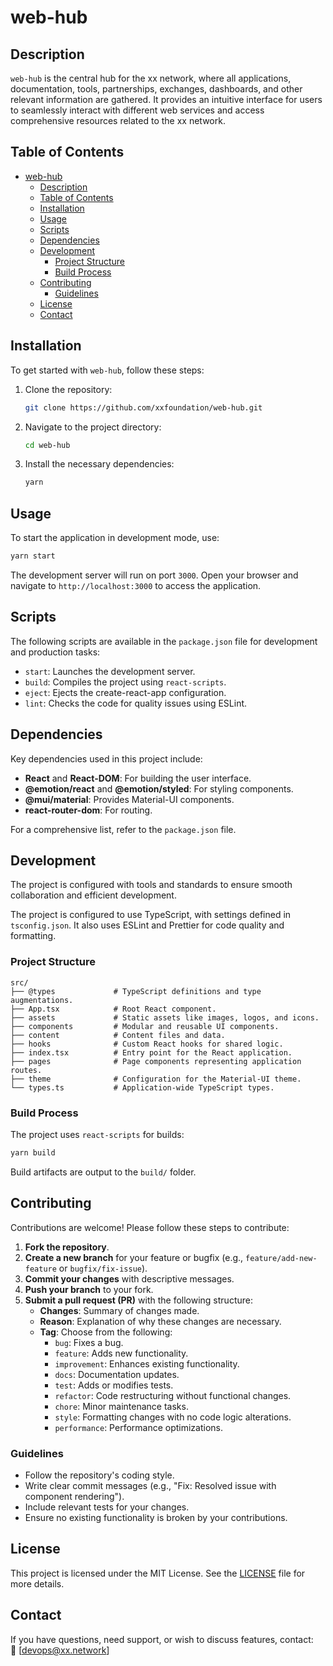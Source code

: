 # web-hub

## Description

`web-hub` is the central hub for the xx network, where all applications, documentation, tools, partnerships, exchanges, dashboards, and other relevant information are gathered. It provides an intuitive interface for users to seamlessly interact with different web services and access comprehensive resources related to the xx network.

## Table of Contents

- [web-hub](#web-hub)
  - [Description](#description)
  - [Table of Contents](#table-of-contents)
  - [Installation](#installation)
  - [Usage](#usage)
  - [Scripts](#scripts)
  - [Dependencies](#dependencies)
  - [Development](#development)
    - [Project Structure](#project-structure)
    - [Build Process](#build-process)
  - [Contributing](#contributing)
    - [Guidelines](#guidelines)
  - [License](#license)
  - [Contact](#contact)

## Installation

To get started with `web-hub`, follow these steps:

1. Clone the repository:

   ```bash
   git clone https://github.com/xxfoundation/web-hub.git
   ```

2. Navigate to the project directory:

   ```bash
   cd web-hub
   ```

3. Install the necessary dependencies:
   ```bash
   yarn
   ```

## Usage

To start the application in development mode, use:

```bash
yarn start
```

The development server will run on port `3000`. Open your browser and navigate to `http://localhost:3000` to access the application.

## Scripts

The following scripts are available in the `package.json` file for development and production tasks:

- `start`: Launches the development server.
- `build`: Compiles the project using `react-scripts`.
- `eject`: Ejects the create-react-app configuration.
- `lint`: Checks the code for quality issues using ESLint.

## Dependencies

Key dependencies used in this project include:

- **React** and **React-DOM**: For building the user interface.
- **@emotion/react** and **@emotion/styled**: For styling components.
- **@mui/material**: Provides Material-UI components.
- **react-router-dom**: For routing.

For a comprehensive list, refer to the `package.json` file.

## Development

The project is configured with tools and standards to ensure smooth collaboration and efficient development.

The project is configured to use TypeScript, with settings defined in `tsconfig.json`. It also uses ESLint and Prettier for code quality and formatting.

### Project Structure

```plaintext
src/
├── @types             # TypeScript definitions and type augmentations.
├── App.tsx            # Root React component.
├── assets             # Static assets like images, logos, and icons.
├── components         # Modular and reusable UI components.
├── content            # Content files and data.
├── hooks              # Custom React hooks for shared logic.
├── index.tsx          # Entry point for the React application.
├── pages              # Page components representing application routes.
├── theme              # Configuration for the Material-UI theme.
└── types.ts           # Application-wide TypeScript types.
```

### Build Process

The project uses `react-scripts` for builds:

```bash
yarn build
```

Build artifacts are output to the `build/` folder.

## Contributing

Contributions are welcome! Please follow these steps to contribute:

1. **Fork the repository**.
2. **Create a new branch** for your feature or bugfix (e.g., `feature/add-new-feature` or `bugfix/fix-issue`).
3. **Commit your changes** with descriptive messages.
4. **Push your branch** to your fork.
5. **Submit a pull request (PR)** with the following structure:
   - **Changes**: Summary of changes made.
   - **Reason**: Explanation of why these changes are necessary.
   - **Tag**: Choose from the following:
     - `bug`: Fixes a bug.
     - `feature`: Adds new functionality.
     - `improvement`: Enhances existing functionality.
     - `docs`: Documentation updates.
     - `test`: Adds or modifies tests.
     - `refactor`: Code restructuring without functional changes.
     - `chore`: Minor maintenance tasks.
     - `style`: Formatting changes with no code logic alterations.
     - `performance`: Performance optimizations.

### Guidelines

- Follow the repository's coding style.
- Write clear commit messages (e.g., "Fix: Resolved issue with component rendering").
- Include relevant tests for your changes.
- Ensure no existing functionality is broken by your contributions.

## License

This project is licensed under the MIT License. See the [LICENSE](LICENSE) file for more details.

## Contact

If you have questions, need support, or wish to discuss features, contact:  
📧 [devops@xx.network]